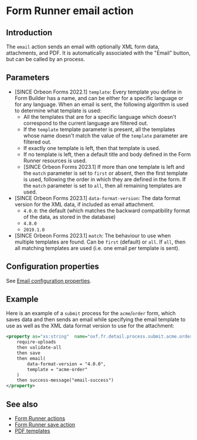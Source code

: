 # Form Runner email action

##  Introduction

The `email` action sends an email with optionally XML form data, attachments, and PDF. It is automatically associated with the "Email" button, but can be called by an process.  

## Parameters

- [SINCE Orbeon Forms 2022.1] `template`: Every template you define in Form Builder has a name, and can be either for a specific language or for any language. When an email is sent, the following algorithm is used to determine what template is used:
    - All the templates that are for a specific language which doesn't correspond to the current language are filtered out.
    - If the `template` template parameter is present, all the templates whose name doesn't match the value of the `template` parameter are filtered out.
    - If exactly one template is left, then that template is used.
    - If no template is left, then a default title and body defined in the Form Runner resources is used.
    - [SINCE Orbeon Forms 2023.1] If more than one template is left and the `match` parameter is set to `first` or absent, then the first template is used, following the order in which they are defined in the form. If the `match` parameter is set to `all`, then all remaining templates are used.
- [SINCE Orbeon Forms 2023.1] `data-format-version`: The data format version for the XML data, if included as email attachment.
    - `4.0.0`: the default (which matches the backward compatibility format of the data, as stored in the database)
    - `4.8.0`
    - `2019.1.0`
- [SINCE Orbeon Forms 2023.1] `match`: The behaviour to use when multiple templates are found. Can be `first` (default) or `all`. If `all`, then all matching templates are used (i.e. one email per template is sent). 

## Configuration properties

See [Email configuration properties](/configuration/properties/form-runner-email.md).

## Example

Here is an example of a `submit` process for the `acme`/`order` form, which saves data and then sends an email while specifying the email template to use as well as the XML data format version to use for the attachment:

```xml
<property as="xs:string"  name="oxf.fr.detail.process.submit.acme.order">
    require-uploads
    then validate-all
    then save
    then email(
        data-format-version = "4.0.0",
        template = "acme-order"
    )
    then success-message("email-success")
</property>
```

## See also

- [Form Runner actions](actions-form-runner.md)
- [Form Runner save action](actions-form-runner-save.md)
- [PDF templates](/form-runner/feature/pdf-templates.md)

